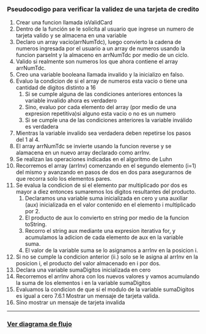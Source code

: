 ### Pseudocodigo para verificar la validez de una tarjeta de credito ###

1. Crear una funcion llamada isValidCard
2. Dentro de la función se le solicita al usuario que ingrese un numero de tarjeta valido y se almacena en una variable
3. Declaro un array vacio(arrNumTdc), luego convierto la cadena de numeros ingresada por el usuario a un array de numeros usando la funcion parseInt y la almaceno en arrNumTdc por medio de un ciclo.
4. Valido si realmente son numeros los que ahora contiene el array arrNumTdc.
  1. Creo una variable booleana llamada invalido y la inicializo en falso.
  2. Evaluo la condicion de si el array de numeros esta vacio o tiene una cantidad de digitos distinto a 16
      1. Si se cumple alguna de las condiciones anteriores entonces la variable invalido ahora es verdadero
      2. Sino, evaluo por cada elemento del array (por medio de una expresion repetitiva)si alguno esta vacio o no es un numero 
      3. Si se cumple una de las condiciones anteriores la variable inválido es verdadera
5. Mientras la variable invalido sea verdadera deben repetirse los pasos del 1 al 4.
6. El array arrNumTdc se invierte usando la funcion reverse y se alamacena en un nuevo array declarado como arrInv.
7. Se realizan las operaciones indicadas en el algoritmo de Luhn
  1. Recorremos el array (arrInv) comenzando en el segundo elemento (i=1) del mismo y avanzando en pasos de dos en dos para asegurarnos de que recorra solo los elementos pares.
  2. Se evalua la condicion de si el elemento par multiplicado por dos es mayor a diez entonces sumaremos los digitos resultantes del producto.
       1. Declaramos una variable suma inicializada en cero y una auxiliar (aux) inicializada en el valor contenido en el elemento i multiplicado por 2.
       2. El producto de aux lo convierto en string por medio de la funcion toString.
       3. Recorro el string aux mediante una expresion iterativa for, y acumulamos la adicion de cada elemento de aux en la variable suma.
       4. El valor de la variable suma se lo asignamos a arrInv en la posicion i.
  3. Si no se cumple la condicion anterior (ii.) solo se le asigna al arrInv en la posicion i, el producto del valor almacenado en i por dos.
  4. Declara una variable sumaDigitos inicializada en cero
  5. Recorremos el arrInv ahora con los nuevos valores y vamos acumulando la suma de los elementos i en la variable sumaDigitos
  6. Evaluamos la condicion de que si el modulo de la variable sumaDigitos es igual a cero
       7.6.1 Mostrar un mensaje de tarjeta valida.
  7. Sino mostrar un mensaje de tarjeta invalida

***

### [Ver diagrama de flujo](https://www.lucidchart.com/invitations/accept/f75113a7-d423-4b7c-943e-5b981cabc660)
